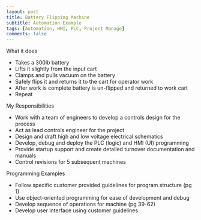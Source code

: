 ```yaml
---
layout: post
title: Battery Flipping Machine
subtitle: Automation Example
tags: [Automation, HMI, PLC, Project Manage]
comments: false
---
```


What it does
-	Takes a 300lb battery
-	Lifts it slightly from the input cart
-	Clamps and pulls vacuum on the battery
-	Safely flips it and returns it to the cart for operator work
-	After work is complete battery is un-flipped and returned to work cart
-	Repeat

My Responsibilities
-	Work with a team of engineers to develop a controls design for the process
-	Act as lead controls engineer for the project
-	 Design and draft high and low voltage electrical schematics
-	Develop, debug and deploy the PLC (logic) and HMI (UI) programming
-	Provide startup support and create detailed turnover documentation and manuals
-	Control revisions for 5 subsequent machines

Programming Examples
-	Follow specific customer provided guidelines for program structure (pg 1)
-	Use object-oriented programming for ease of development and debug
-	Develop sequence of operations for machine (pg 39-62)
-	Develop user interface using customer guidelines

